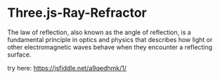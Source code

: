 # Three.js-Ray-Refractor
The law of reflection, also known as the angle of reflection, is a fundamental principle in optics and physics that describes how light or other electromagnetic waves behave when they encounter a reflecting surface.

try here: https://jsfiddle.net/a9qedhmk/1/
